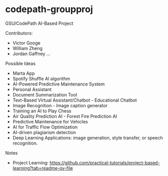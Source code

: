 # codepath-groupproj

GSU/CodePath AI-Based Project

Contributors:
  - Victor Googe
  - William Zheng
  - Jordan Gaffney
  ...

Possible Ideas
  - Marta App
  - Spotify Shuffle Al algorithm
  - AI-Powered Predictive Maintenance System
  - Personal Assistant
  - Document Summarization Tool
  - Text-Based Virtual Assistant/Chatbot - Educational Chatbot
  - Image Recognition - Image caption generator
  - Training an AI to Play Chess
  - Air Quality Prediction AI - Forest Fire Prediction AI
  - Predictive Maintenance for Vehicles
  - AI for Traffic Flow Optimization
  - AI-driven plagiarism detection
  - Deep Learning Applications: image generation, style transfer, or speech recognition.


    
Notes
  - Project Learning: https://github.com/practical-tutorials/project-based-learning?tab=readme-ov-file

